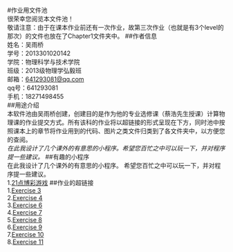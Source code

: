 #作业用文件池  
很荣幸您阅览本文件池！  
敬请注意：由于在课本作业前还有一次作业，故第三次作业（也就是有3个level的那次）的文件也放在了Chapter1文件夹中。
##作者信息  
姓名：吴雨桥  
学号：2013301020142  
学院：物理科学与技术学院  
班级：2013级物理学弘毅班  
邮箱：641293081@qq.com  
qq号：641293081  
手机：18271498455  
##用途介绍  
本软件池由吴雨桥创建，创建目的是作为他的专业选修课（蔡浩先生授课）计算物理课的作业提交方式。所有该科的作业将以超链接的形式呈现在下方，同时池中按照课本上的章节将作业用到的代码、图片之类文件归类到了各文件夹中，以方便您的查阅。  
*在此我设计了几个课外的有意思的小程序。希望您百忙之中可以玩一下，并对程序提一些建议。*
##有趣的小程序  
在此我设计了几个课外的有意思的小程序。 希望您百忙之中可以玩一下，并对程序提一些建议。  
1.[21点博彩游戏](https://github.com/wuyuqiao/computationalphysics_N2013301020142/blob/master/Interesting-Programs/21%E7%82%B9.md)
##作业的超链接  
1.[Exercise 3](https://github.com/wuyuqiao/computationalphysics_N2013301020142/blob/master/Chapter1/%E7%AC%AC3%E6%AC%A1%E4%BD%9C%E4%B8%9Alevel1-2-3.md)  
2.[Exercise 4](https://github.com/wuyuqiao/computationalphysics_N2013301020142/blob/master/Chapter1/Homework%20of%20Chapter%201.md)  
3.[Exercise 6](https://github.com/wuyuqiao/computationalphysics_N2013301020142/blob/master/Chapter2/Chapter%202.md)  
4.[Exercise 7](https://github.com/wuyuqiao/computationalphysics_N2013301020142/blob/master/Chapter2_new/Exercise%207.md)  
5.[Exercise 8](https://github.com/wuyuqiao/computationalphysics_N2013301020142/blob/master/chapter3/pendulum.md)  
6.[Exercise 9](https://github.com/wuyuqiao/computationalphysics_N2013301020142/blob/master/Chapter3---2/Exercise%209.md)  
7.[Exercise 10](https://github.com/wuyuqiao/computationalphysics_N2013301020142/blob/master/Chapter3-3/Exercise10.md)  
8.[Exercise 11](https://github.com/wuyuqiao/computationalphysics_N2013301020142/blob/master/chap4/ex11.md)

